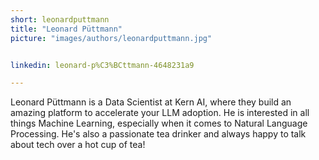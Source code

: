 ```yaml
---
short: leonardputtmann
title: "Leonard Püttmann"
picture: "images/authors/leonardputtmann.jpg"


linkedin: leonard-p%C3%BCttmann-4648231a9

---
```


​Leonard Püttmann is a Data Scientist at Kern AI, where they build an amazing platform to accelerate your LLM adoption. He is interested in all things Machine Learning, especially when it comes to Natural Language Processing. He's also a passionate tea drinker and always happy to talk about tech over a hot cup of tea!
​